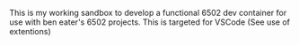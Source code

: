 This is my working sandbox to develop a functional 6502 dev container for use with ben eater's 6502 projects.
This is targeted for VSCode (See use of extentions)